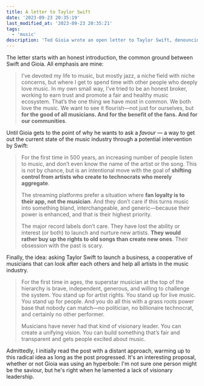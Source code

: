 ```yaml
---
title: A letter to Taylor Swift
date: '2023-09-23 20:35:19'
last_modified_at: '2023-09-23 20:35:21'
tags:
  - 'music'
description: 'Ted Gioia wrote an open letter to Taylor Swift, denouncing the current state of the music industry, and asking for a radical initiative.'
---
```

The letter starts with an honest introduction, the common ground between Swift and Gioia. All emphasis are mine:

> I’ve devoted my life to music, but mostly jazz, a niche field with niche concerns, but where I get to spend time with other people who deeply love music. In my own small way, I’ve tried to be an honest broker, working to earn trust and promote a fair and healthy music ecosystem. That’s the one thing we have most in common. We both love the music. We want to see it flourish—not just for ourselves, but **for the good of all musicians. And for the benefit of the fans. And for our communities**.

Until Gioia gets to the point of why he wants to ask a _favour_ — a way to get out the current state of the music industry through a potential intervention by Swift:

> For the first time in 500 years, an increasing number of people listen to music, and don’t even know the name of the artist or the song. This is not by chance, but is an intentional move with the goal of **shifting control from artists who create to technocrats who merely aggregate**.
> 
> The streaming platforms prefer a situation where **fan loyalty is to their app, not the musician**. And they don’t care if this turns music into something bland, interchangeable, and generic—because their power is enhanced, and that is their highest priority. 
> 
> The major record labels don’t care. They have lost the ability or interest (or both) to launch and nurture new artists. **They would rather buy up the rights to old songs than create new ones**. Their obsession with the past is scary.

Finally, the idea: asking Taylor Swift to launch a business, a cooperative of musicians that can look after each others and help all artists in the music industry.

> For the first time in ages, the superstar musician at the top of the hierarchy is brave, independent, generous, and willing to challenge the system. You stand up for artist rights. You stand up for live music. You stand up for people. And you do all this with a grass roots power base that nobody can match—no politician, no billionaire technocrat, and certainly no other performer.
>
> Musicians have never had that kind of visionary leader. You can create a unifying vision. You can build something that’s fair and transparent and gets people excited about music.

Admittedly, I initially read the post with a distant approach, warming up to this radical idea as long as the post progressed. It's an interesting proposal, whether or not Gioia was using an hyperbole: I'm not sure one person might be the saviour, but he's right when he lamented a lack of visionary leadership.